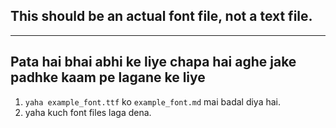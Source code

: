 ## This should be an actual font file, not a text file.
---
## Pata hai bhai abhi ke liye chapa hai aghe jake padhke kaam pe lagane ke liye
1. `yaha example_font.ttf` ko `example_font.md` mai badal diya hai.
2. yaha kuch font files laga dena.
